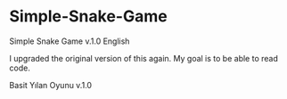 # Simple-Snake-Game

Simple Snake Game v.1.0 English

I upgraded the original version of this again. My goal is to be able to read code.

Basit Yılan Oyunu v.1.0

